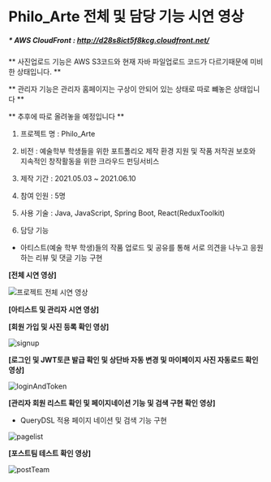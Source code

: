 # Philo_Arte 전체 및 담당 기능 시연 영상


##### * AWS CloudFront : http://d28s8ict5f8kcg.cloudfront.net/



** 사진업로드 기능은 AWS S3코드와 현재 자바 파일업로드 코드가 다르기때문에 미비한 상태입니다. **



** 관리자 기능은 관리자 홈페이지는 구상이 안되어 있는 상태로 따로 뺴놓은 상태입니다 **




** 추후에 따로 올려놓을 예정입니다 **



1. 프로젝트 명 : Philo_Arte



2. 비전 : 예술학부 학생들을 위한 포트폴리오 제작 환경 지원 및 작품 저작권 보호와 지속적인 창작활동을 위한 크라우드 펀딩서비스



3. 제작 기간 : 2021.05.03 ~ 2021.06.10



4. 참여 인원 : 5명


5. 사용 기술 : Java, JavaScript, Spring Boot, React(ReduxToolkit)



6. 담당 기능
 - 아티스트(예술 학부 학생)들의 작품 업로드 및 공유를 통해 서로 의견을 나누고 응원하는 리뷰 및 댓글 기능 구현


**[전체 시연 영상]**



![프로젝트 전체 시연 영상](https://user-images.githubusercontent.com/75829369/121810419-c9a59000-cc9b-11eb-91b0-8874e9b4c7a9.gif)





**[아티스트 및 관리자 시연 영상]**



**[회원 가입 및 사진 등록 확인 영상]**



![signup](https://user-images.githubusercontent.com/76759835/122848134-e6992d80-d343-11eb-9af9-e357e0836974.gif)




**[로그인 및 JWT토큰 발급 확인 및 상단바 자동 변경 및 마이페이지 사진 자동로드 확인 영상]**




![loginAndToken](https://user-images.githubusercontent.com/76759835/122848140-eac54b00-d343-11eb-9149-521e925cec7b.gif)



**[관리자 회원 리스트 확인 및 페이지네이션 기능 및 검색 구현 확인 영상]**




- QueryDSL 적용 페이지 네이션 및 검색 기능 구현




![pagelist](https://user-images.githubusercontent.com/76759835/122848145-ee58d200-d343-11eb-9e0d-865aa6419d72.gif)




**[포스트팀 테스트 확인 영상]**




![postTeam](https://user-images.githubusercontent.com/76759835/122848155-f3b61c80-d343-11eb-8fef-62e8794427a0.gif)

